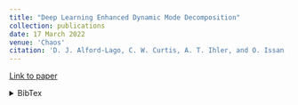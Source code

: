 ```yaml
---
title: "Deep Learning Enhanced Dynamic Mode Decomposition"
collection: publications
date: 17 March 2022
venue: 'Chaos'
citation: 'D. J. Alford-Lago, C. W. Curtis, A. T. Ihler, and O. Issan , "Deep learning enhanced dynamic mode decomposition", Chaos 32, 033116 (2022) https://doi.org/10.1063/5.0073893'
---
```


[Link to paper](https://aip.scitation.org/doi/10.1063/5.0073893)
<details><summary>BibTex</summary>

> @article{dldmd_2022,
> 
> author = {Alford-Lago,D. J.  and Curtis,C. W.  and Ihler,A. T.  and Issan,O. },
> 
> title = {Deep learning enhanced dynamic mode decomposition},
> 
> journal = {Chaos: An Interdisciplinary Journal of Nonlinear Science},
> 
> volume = {32},
> 
> number = {3},
> 
> pages = {033116},
> 
> year = {2022},
> 
> doi = {10.1063/5.0073893},
> 
> URL = {https://doi.org/10.1063/5.0073893},
> 
> eprint = {https://doi.org/10.1063/5.0073893}

</details>